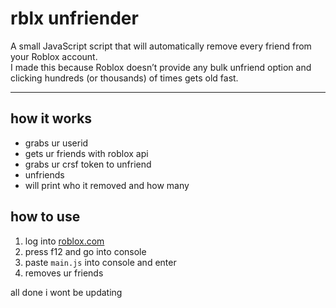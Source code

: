 # rblx unfriender

A small JavaScript script that will automatically remove every friend from your Roblox account.  
I made this because Roblox doesn’t provide any bulk unfriend option and clicking hundreds (or thousands) of times gets old fast.

---

## how it works

- grabs ur userid
- gets ur friends with roblox api
- grabs ur crsf token to unfriend
- unfriends
- will print who it removed and how many

## how to use

1. log into [roblox.com](https://www.roblox.com)
2. press f12 and go into console
3. paste `main.js` into console and enter
4. removes ur friends

all done i wont be updating
